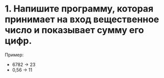 # 1. Напишите программу, которая принимает на вход вещественное число и показывает сумму его цифр.

Пример:

- 6782 -> 23
- 0,56 -> 11